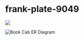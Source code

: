# frank-plate-9049
<div text-align="center">
 
 <img src="https://user-images.githubusercontent.com/105484277/208636032-ae5be720-bb0b-4fad-ad3a-4f5aaf56001e.png" />
</div>

![Book Cab ER Diagram](https://user-images.githubusercontent.com/105484277/208635652-24755177-0a30-4601-9eb4-e934d45f2b8d.png)

